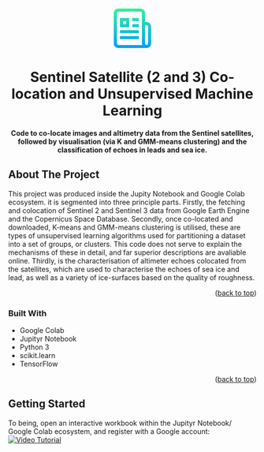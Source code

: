 
<!-- PROJECT LOGO -->
<br />
<div align="center">
  <a href="https://github.com/othneildrew/Best-README-Template">
    <img src="images/logo.png" alt="Logo" width="80" height="80">
  </a>

  <h1 align="center">Sentinel Satellite (2 and 3) Co-location and Unsupervised Machine Learning</h1>
  <h4 align="center">
    Code to co-locate images and altimetry data from the Sentinel satellites,
    followed by visualisation (via K and GMM-means clustering) and the
    classification of echoes in leads and sea ice.
  </h4>
</div>

<!-- ABOUT THE PROJECT -->
## About The Project
This project was produced inside the Jupity Notebook and Google Colab ecosystem. it is segmented into three principle parts.
Firstly, the fetching and colocation of Sentinel 2 and Sentinel 3 data from Google Earth Engine and the Copernicus Space 
Database. Secondly, once co-located and downloaded, K-means and GMM-means clustering is utilised, these are types of unsupervised learning 
algorithms used for partitioning a dataset into a set of groups, or clusters. This code does not serve to explain the mechanisms
of these in detail, and far superior descriptions are avaliable online. Thirdly, is the characterisation of altimeter echoes colocated from 
the satellites, which are used to characterise the echoes of sea ice and lead, as well as a variety of ice-surfaces based on the quality of 
roughness. 

<p align="right">(<a href="#readme-top">back to top</a>)</p>

### Built With

- Google Colab
- Jupityr Notebook
- Python 3
- scikit.learn
- TensorFlow
  
<p align="right">(<a href="#readme-top">back to top</a>)</p>

<!-- GETTING STARTED -->
## Getting Started
To being, open an interactive workbook within the Jupityr Notebook/ Google Colab ecosystem, and register with a Google account:
[![Video Tutorial](https://img.youtube.com/vi/agj3AxNPDWU/0.jpg)](https://www.youtube.com/watch?v=agj3AxNPDWU)

